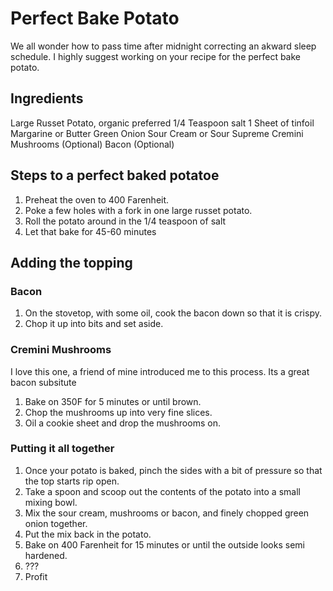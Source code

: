 # Perfect Bake Potato
We all wonder how to pass time after midnight correcting an akward sleep schedule.  I highly suggest working on your recipe for the perfect bake potato. 

## Ingredients ##

Large Russet Potato, organic preferred
1/4 Teaspoon salt
1 Sheet of tinfoil
Margarine or Butter
Green Onion
Sour Cream or Sour Supreme
Cremini Mushrooms (Optional)
Bacon (Optional)


## Steps to a perfect baked potatoe ##
1.  Preheat the oven to 400 Farenheit.
2.  Poke a few holes with a fork in one large russet potato.
3.  Roll the potato around in the 1/4 teaspoon of salt
3.  Let that bake for 45-60 minutes

## Adding the topping ###
### Bacon ###
1. On the stovetop, with some oil, cook the bacon down so that it is crispy.
2. Chop it up into bits and set aside.

### Cremini Mushrooms ###
I love this one, a friend of mine introduced me to this process.  Its a great bacon subsitute
1. Bake on 350F for 5 minutes or until brown.
2. Chop the mushrooms up into very fine slices.
3. Oil a cookie sheet and drop the mushrooms on.

### Putting it all together ###
1. Once your potato is baked, pinch the sides with a bit of pressure so that the top starts rip open.
2. Take a spoon and scoop out the contents of the potato into a small mixing bowl.
3. Mix the sour cream, mushrooms or bacon, and finely chopped green onion together.
4. Put the mix back in the potato.
5. Bake on 400 Farenheit for 15 minutes or until the outside looks semi hardened.
6. ???
7. Profit


